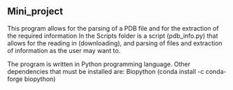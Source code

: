 ## Mini_project

This program allows for the parsing of a PDB file and for the extraction of the required information
In the Scripts folder is a script (pdb_info.py) that allows for the reading in (downloading), and parsing of files and extraction of information as the user may want to.


The program is written in Python programming language. Other dependencies that must be installed are:
Biopython (conda install -c conda-forge biopython)
